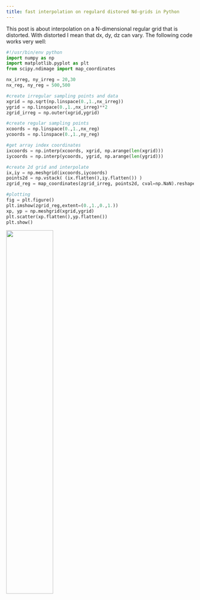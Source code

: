 ```yaml
---
title: fast interpolation on regulard distored Nd-grids in Python
---
```


This post is about interpolation on a N-dimensional regular grid that is distorted.
With distorted I mean that dx, dy, dz can vary.
The following code works very well:

```python
#!/usr/bin/env python
import numpy as np
import matplotlib.pyplot as plt
from scipy.ndimage import map_coordinates

nx_irreg, ny_irreg = 20,30
nx_reg, ny_reg = 500,500

#create irregular sampling points and data
xgrid = np.sqrt(np.linspace(0.,1.,nx_irreg))
ygrid = np.linspace(0.,1.,nx_irreg)**2
zgrid_irreg = np.outer(xgrid,ygrid)

#create regular sampling points
xcoords = np.linspace(0.,1.,nx_reg)
ycoords = np.linspace(0.,1.,ny_reg)

#get array index coordinates
ixcoords = np.interp(xcoords, xgrid, np.arange(len(xgrid)))
iycoords = np.interp(ycoords, ygrid, np.arange(len(ygrid)))

#create 2d grid and interpolate
ix,iy = np.meshgrid(ixcoords,iycoords)
points2d = np.vstack( (ix.flatten(),iy.flatten()) )
zgrid_reg = map_coordinates(zgrid_irreg, points2d, cval=np.NaN).reshape(ny_reg,nx_reg)

#plotting
fig = plt.figure()
plt.imshow(zgrid_reg,extent=(0.,1.,0.,1.))
xp, yp = np.meshgrid(xgrid,ygrid)
plt.scatter(xp.flatten(),yp.flatten())
plt.show()
```

<img src="/images/posts/interp_irregular.png" style="width:50%"></img>
